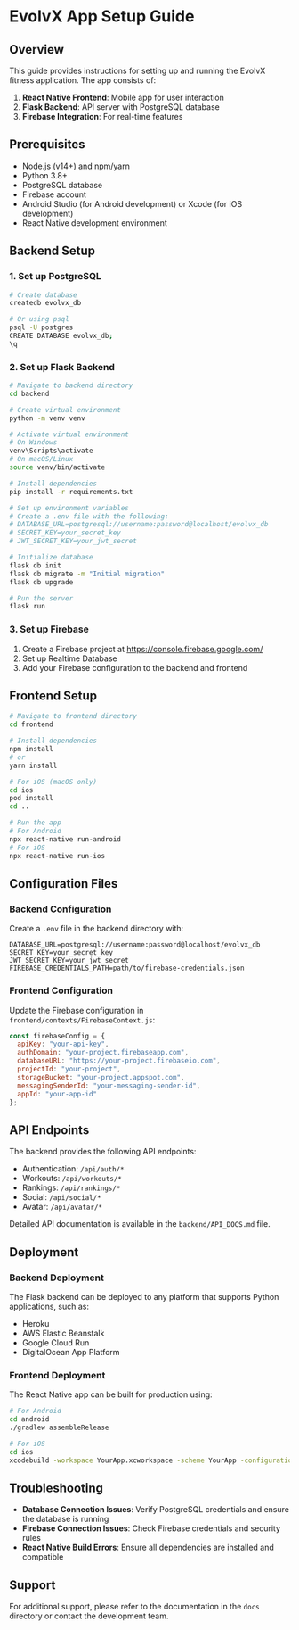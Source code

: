 # EvolvX App Setup Guide

## Overview

This guide provides instructions for setting up and running the EvolvX fitness application. The app consists of:

1. **React Native Frontend**: Mobile app for user interaction
2. **Flask Backend**: API server with PostgreSQL database
3. **Firebase Integration**: For real-time features

## Prerequisites

- Node.js (v14+) and npm/yarn
- Python 3.8+
- PostgreSQL database
- Firebase account
- Android Studio (for Android development) or Xcode (for iOS development)
- React Native development environment

## Backend Setup

### 1. Set up PostgreSQL

```bash
# Create database
createdb evolvx_db

# Or using psql
psql -U postgres
CREATE DATABASE evolvx_db;
\q
```

### 2. Set up Flask Backend

```bash
# Navigate to backend directory
cd backend

# Create virtual environment
python -m venv venv

# Activate virtual environment
# On Windows
venv\Scripts\activate
# On macOS/Linux
source venv/bin/activate

# Install dependencies
pip install -r requirements.txt

# Set up environment variables
# Create a .env file with the following:
# DATABASE_URL=postgresql://username:password@localhost/evolvx_db
# SECRET_KEY=your_secret_key
# JWT_SECRET_KEY=your_jwt_secret

# Initialize database
flask db init
flask db migrate -m "Initial migration"
flask db upgrade

# Run the server
flask run
```

### 3. Set up Firebase

1. Create a Firebase project at https://console.firebase.google.com/
2. Set up Realtime Database
3. Add your Firebase configuration to the backend and frontend

## Frontend Setup

```bash
# Navigate to frontend directory
cd frontend

# Install dependencies
npm install
# or
yarn install

# For iOS (macOS only)
cd ios
pod install
cd ..

# Run the app
# For Android
npx react-native run-android
# For iOS
npx react-native run-ios
```

## Configuration Files

### Backend Configuration

Create a `.env` file in the backend directory with:

```
DATABASE_URL=postgresql://username:password@localhost/evolvx_db
SECRET_KEY=your_secret_key
JWT_SECRET_KEY=your_jwt_secret
FIREBASE_CREDENTIALS_PATH=path/to/firebase-credentials.json
```

### Frontend Configuration

Update the Firebase configuration in `frontend/contexts/FirebaseContext.js`:

```javascript
const firebaseConfig = {
  apiKey: "your-api-key",
  authDomain: "your-project.firebaseapp.com",
  databaseURL: "https://your-project.firebaseio.com",
  projectId: "your-project",
  storageBucket: "your-project.appspot.com",
  messagingSenderId: "your-messaging-sender-id",
  appId: "your-app-id"
};
```

## API Endpoints

The backend provides the following API endpoints:

- Authentication: `/api/auth/*`
- Workouts: `/api/workouts/*`
- Rankings: `/api/rankings/*`
- Social: `/api/social/*`
- Avatar: `/api/avatar/*`

Detailed API documentation is available in the `backend/API_DOCS.md` file.

## Deployment

### Backend Deployment

The Flask backend can be deployed to any platform that supports Python applications, such as:

- Heroku
- AWS Elastic Beanstalk
- Google Cloud Run
- DigitalOcean App Platform

### Frontend Deployment

The React Native app can be built for production using:

```bash
# For Android
cd android
./gradlew assembleRelease

# For iOS
cd ios
xcodebuild -workspace YourApp.xcworkspace -scheme YourApp -configuration Release
```

## Troubleshooting

- **Database Connection Issues**: Verify PostgreSQL credentials and ensure the database is running
- **Firebase Connection Issues**: Check Firebase credentials and security rules
- **React Native Build Errors**: Ensure all dependencies are installed and compatible

## Support

For additional support, please refer to the documentation in the `docs` directory or contact the development team.
